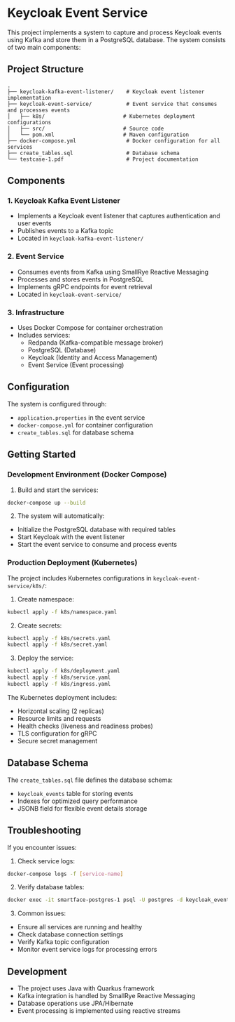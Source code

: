 # Keycloak Event Service

This project implements a system to capture and process Keycloak events using Kafka and store them in a PostgreSQL database. The system consists of two main components:

## Project Structure

```
.
├── keycloak-kafka-event-listener/    # Keycloak event listener implementation
├── keycloak-event-service/           # Event service that consumes and processes events
│   ├── k8s/                         # Kubernetes deployment configurations
│   ├── src/                         # Source code
│   └── pom.xml                      # Maven configuration
├── docker-compose.yml                # Docker configuration for all services
├── create_tables.sql                 # Database schema
└── testcase-1.pdf                    # Project documentation
```

## Components

### 1. Keycloak Kafka Event Listener
- Implements a Keycloak event listener that captures authentication and user events
- Publishes events to a Kafka topic
- Located in `keycloak-kafka-event-listener/`

### 2. Event Service
- Consumes events from Kafka using SmallRye Reactive Messaging
- Processes and stores events in PostgreSQL
- Implements gRPC endpoints for event retrieval
- Located in `keycloak-event-service/`

### 3. Infrastructure
- Uses Docker Compose for container orchestration
- Includes services:
  - Redpanda (Kafka-compatible message broker)
  - PostgreSQL (Database)
  - Keycloak (Identity and Access Management)
  - Event Service (Event processing)

## Configuration

The system is configured through:
- `application.properties` in the event service
- `docker-compose.yml` for container configuration
- `create_tables.sql` for database schema

## Getting Started

### Development Environment (Docker Compose)
1. Build and start the services:
```bash
docker-compose up --build
```

2. The system will automatically:
- Initialize the PostgreSQL database with required tables
- Start Keycloak with the event listener
- Start the event service to consume and process events

### Production Deployment (Kubernetes)
The project includes Kubernetes configurations in `keycloak-event-service/k8s/`:

1. Create namespace:
```bash
kubectl apply -f k8s/namespace.yaml
```

2. Create secrets:
```bash
kubectl apply -f k8s/secrets.yaml
kubectl apply -f k8s/secret.yaml
```

3. Deploy the service:
```bash
kubectl apply -f k8s/deployment.yaml
kubectl apply -f k8s/service.yaml
kubectl apply -f k8s/ingress.yaml
```

The Kubernetes deployment includes:
- Horizontal scaling (2 replicas)
- Resource limits and requests
- Health checks (liveness and readiness probes)
- TLS configuration for gRPC
- Secure secret management

## Database Schema

The `create_tables.sql` file defines the database schema:
- `keycloak_events` table for storing events
- Indexes for optimized query performance
- JSONB field for flexible event details storage

## Troubleshooting

If you encounter issues:
1. Check service logs:
```bash
docker-compose logs -f [service-name]
```

2. Verify database tables:
```bash
docker exec -it smartface-postgres-1 psql -U postgres -d keycloak_events -c "\dt"
```

3. Common issues:
- Ensure all services are running and healthy
- Check database connection settings
- Verify Kafka topic configuration
- Monitor event service logs for processing errors

## Development

- The project uses Java with Quarkus framework
- Kafka integration is handled by SmallRye Reactive Messaging
- Database operations use JPA/Hibernate
- Event processing is implemented using reactive streams 